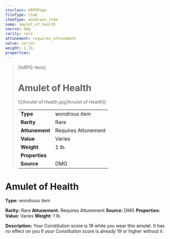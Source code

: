 ```yaml
---
cssclass: oRPGPage
fileType: item
itemType: wondrous_item
name: amulet_of_health
source: dmg
rarity: rare
attunement: requires_attunement
value: varies
weight: 1_lb.
properties:
---
```

> [!oRPG-Item]
> # Amulet of Health
> ![[Amulet of Health.jpg|Amulet of Health]]
>
> |  |   |
> |:--|---|
> |**Type** | wondrous item |
> |**Rarity** | Rare |
> | **Attunement** | Requires Attunement |
> | **Value** | Varies |
>  | **Weight**| 1 lb. |
>  |**Properties** |  |
> | **Source** | DMG |

#  Amulet of Health
**Type:** wondrous item

**Rarity:** Rare
**Attunement:** Requires Attunement
**Source:** DMG
**Properties:**
**Value:** Varies
**Weight:** 1 lb.

**Description:** Your Constitution score is 19 while you wear this amulet. It has no effect on you if your Constitution score is already 19 or higher without it.


